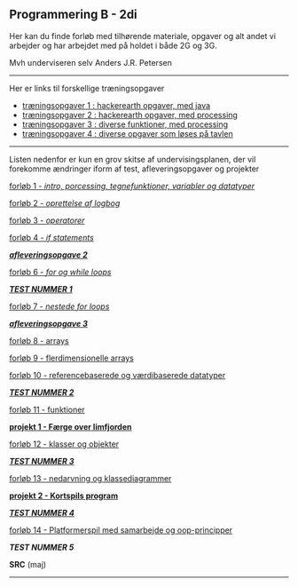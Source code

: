 ## Programmering B - 2di

Her kan du finde forløb med tilhørende materiale, opgaver og alt andet vi arbejder og har arbejdet med på holdet i både 2G og 3G.

Mvh underviseren selv Anders J.R. Petersen

----

Her er links til forskellige træningsopgaver

- [træningsopgaver 1 : hackerearth opgaver, med java](opgaver1/beskrivelse.md)
- [træningsopgaver 2 : hackerearth opgaver, med processing](opgaver2/beskrivelse.md)
- [træningsopgaver 3 : diverse funktioner, med processing](opgaver3/beskrivelse.md)
- [træningsopgaver 4 : diverse opgaver som løses på tavlen](opgaver4/beskrivelse.md)

---

Listen nedenfor er kun en grov skitse af undervisingsplanen, der vil forekomme ændringer iform af test, afleveringsopgaver og projekter

[forløb 1 - _intro, porcessing, tegnefunktioner, variabler og datatyper_](forlob1_intro/forlob1_intro.md)

[forløb 2 - _oprettelse af logbog_](forlob2_logbog/forlob2_logbog.md)

[forløb 3 - _operatorer_](forlob3_operators/forlob3_operators.md)

[forløb 4 - _if statements_](forlob4_if/forlob4.md)

[**_afleveringsopgave 2_**](aflevering2/aflevering2.md)

[forløb 6 - _for og while loops_](forlob6_loops_intro/forlob6.md)

[**_TEST NUMMER 1_**](test1/info_test1.md)

[forløb 7 - _nestede for loops_](forlob7_nested_for/forlob7.md)

[**_afleveringsopgave 3_**](aflevering3/aflevering3.md)

[forløb 8 - arrays](forlob8_1D_arrays/forlob8.md)

[forløb 9 - flerdimensionelle arrays](forlob9_2D_arrays/forlob9.md)

[forløb 10 - referencebaserede og værdibaserede datatyper](forlob10_referencer/forlob10.md)

[**_TEST NUMMER 2_**](test2/info_test2.md)

[forløb 11 - funktioner](forlob11_funktioner/forlob11.md)

[**projekt 1 - Færge over limfjorden**](projekt1_feargen/projekt1.md)

[forløb 12 - klasser og objekter](forlob12_oop1/forlob12.md)

[**_TEST NUMMER 3_**](test3/info_test3.md)

[forløb 13 - nedarvning og klassediagrammer](forlob13_oop2/forlob13.md)

[**projekt 2 - Kortspils program**](projekt2_kortspil/projekt2.md)

[**_TEST NUMMER 4_**](test4/info_test4.md)

[forløb 14 - Platformerspil med samarbejde og oop-principper](/forlob14_samarbejde_og_avanceretoop/forlob14.md)

**_TEST NUMMER 5_**

<!--forløb 14 - tre-lags arkitektur og database (februar)-->

<!--**projekt 3 - GUI bibliotek og anvendelse** (marts)-->

**SRC** (maj)


----
